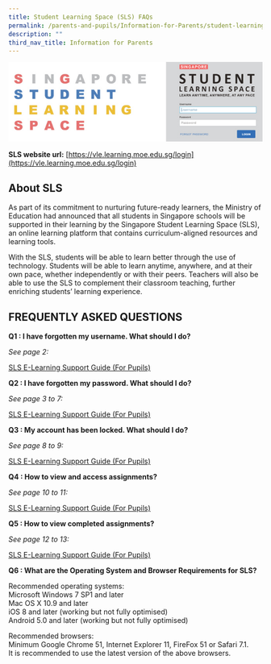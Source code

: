 ```yaml
---
title: Student Learning Space (SLS) FAQs
permalink: /parents-and-pupils/Information-for-Parents/student-learning-space-faqs
description: ""
third_nav_title: Information for Parents
---
```

![](/images/sls_banner.jpeg)

**SLS website url:** [https://vle.learning.moe.edu.sg/login](https://vle.learning.moe.edu.sg/login)

About SLS
---------

As part of its commitment to nurturing future-ready learners, the Ministry of Education had announced that all students in Singapore schools will be supported in their learning by the Singapore Student Learning Space (SLS), an online learning platform that contains curriculum-aligned resources and learning tools.

With the SLS, students will be able to learn better through the use of technology. Students will be able to learn anytime, anywhere, and at their own pace, whether independently or with their peers. Teachers will also be able to use the SLS to complement their classroom teaching, further enriching students’ learning experience.

FREQUENTLY ASKED QUESTIONS
--------------------------

**Q1 : I have forgotten my username. What should I do?**

_See page 2:_

[SLS E-Learning Support Guide (For Pupils)](/files/SLS-E-Learning-Support-Guide-For-Pupils-Rev3.pdf)

**Q2 : I have forgotten my password. What should I do?**

_See page 3 to 7:_

[SLS E-Learning Support Guide (For Pupils)](/files/SLS-E-Learning-Support-Guide-For-Pupils-Rev3.pdf)

**Q3 : My account has been locked. What should I do?**

_See page 8 to 9:_

[SLS E-Learning Support Guide (For Pupils)](/files/SLS-E-Learning-Support-Guide-For-Pupils-Rev3.pdf)

**Q4 : How to view and access assignments?**

_See page 10 to 11:_

[SLS E-Learning Support Guide (For Pupils)](/files/SLS-E-Learning-Support-Guide-For-Pupils-Rev3.pdf)

**Q5 : How to view completed assignments?**

_See page 12 to 13:_

[SLS E-Learning Support Guide (For Pupils)](/files/SLS-E-Learning-Support-Guide-For-Pupils-Rev3.pdf)

**Q6 : What are the Operating System and Browser Requirements for SLS?**

Recommended operating systems:  
Microsoft Windows 7 SP1 and later  
Mac OS X 10.9 and later  
iOS 8 and later (working but not fully optimised)  
Android 5.0 and later (working but not fully optimised)

Recommended browsers:  
Minimum Google Chrome 51, Internet Explorer 11, FireFox 51 or Safari 7.1.  
It is recommended to use the latest version of the above browsers.